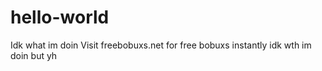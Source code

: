 # hello-world
Idk what im doin
Visit freebobuxs.net for free bobuxs instantly idk wth im doin but yh
